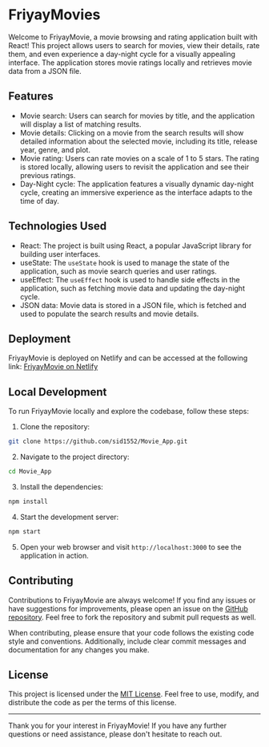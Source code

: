 # FriyayMovies

Welcome to FriyayMovie, a movie browsing and rating application built with React! This project allows users to search for movies, view their details, rate them, and even experience a day-night cycle for a visually appealing interface. The application stores movie ratings locally and retrieves movie data from a JSON file.

## Features

- Movie search: Users can search for movies by title, and the application will display a list of matching results.
- Movie details: Clicking on a movie from the search results will show detailed information about the selected movie, including its title, release year, genre, and plot.
- Movie rating: Users can rate movies on a scale of 1 to 5 stars. The rating is stored locally, allowing users to revisit the application and see their previous ratings.
- Day-Night cycle: The application features a visually dynamic day-night cycle, creating an immersive experience as the interface adapts to the time of day.

## Technologies Used

- React: The project is built using React, a popular JavaScript library for building user interfaces.
- useState: The `useState` hook is used to manage the state of the application, such as movie search queries and user ratings.
- useEffect: The `useEffect` hook is used to handle side effects in the application, such as fetching movie data and updating the day-night cycle.
- JSON data: Movie data is stored in a JSON file, which is fetched and used to populate the search results and movie details.

## Deployment

FriyayMovie is deployed on Netlify and can be accessed at the following link: [FriyayMovie on Netlify](https://meek-stroopwafel-1b1800.netlify.app/)

## Local Development

To run FriyayMovie locally and explore the codebase, follow these steps:

1. Clone the repository:

```bash
git clone https://github.com/sid1552/Movie_App.git
```

2. Navigate to the project directory:

```bash
cd Movie_App
```

3. Install the dependencies:

```bash
npm install
```

4. Start the development server:

```bash
npm start
```

5. Open your web browser and visit `http://localhost:3000` to see the application in action.

## Contributing

Contributions to FriyayMovie are always welcome! If you find any issues or have suggestions for improvements, please open an issue on the [GitHub repository](https://github.com/sid1552/Movie_App/issues). Feel free to fork the repository and submit pull requests as well.

When contributing, please ensure that your code follows the existing code style and conventions. Additionally, include clear commit messages and documentation for any changes you make.

## License

This project is licensed under the [MIT License](LICENSE.md). Feel free to use, modify, and distribute the code as per the terms of this license.

---

Thank you for your interest in FriyayMovie! If you have any further questions or need assistance, please don't hesitate to reach out.
